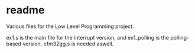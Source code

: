 # readme
Various files for the Low Level Programming project.

ex1.s is the main file for the interrupt version, and ex1_polling is the polling-based version. efm32gg.s is needed aswell.
